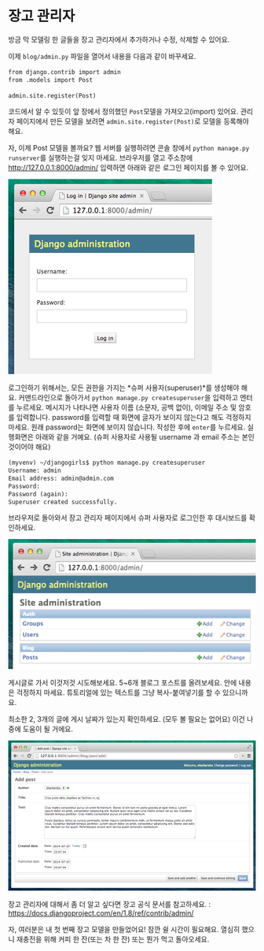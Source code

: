 # 장고 관리자

방금 막 모델링 한 글들을 장고 관리자에서 추가하거나 수정, 삭제할 수 있어요.

이제 `blog/admin.py` 파일을 열어서 내용을 다음과 같이 바꾸세요.
```
from django.contrib import admin
from .models import Post

admin.site.register(Post)
```
코드에서 알 수 있듯이 앞 장에서 정의했던 `Post`모델을 가져오고(import) 있어요. 관리자 페이지에서 만든 모델을 보려면 `admin.site.register(Post)`로 모델을 등록해야 해요.

자, 이제 Post 모델을 볼까요? 웹 서버를 실행하려면 콘솔 창에서 `python manage.py runserver`를 실행하는걸 잊지 마세요. 브라우저를 열고 주소창에 http://127.0.0.1:8000/admin/ 입력하면 아래와 같은 로그인 페이지를 볼 수 있어요.

![로그인 페이지][1]

 [1]: images/login_page2.png

로그인하기 위해서는, 모든 권한을 가지는 *슈퍼 사용자(superuser)*를 생성해야 해요. 커맨드라인으로 돌아가서 `python manage.py createsuperuser`을 입력하고 엔터를 누르세요. 메시지가 나타나면 사용자 이름 (소문자, 공백 없이), 이메일 주소 및 암호를 입력합니다. password를 입력할 때 화면에 글자가 보이지 않는다고 해도 걱정하지 마세요. 원래 password는 화면에 보이지 않습니다. 작성한 후에 `enter`를 누르세요. 실행화면은 아래와 같을 거예요. (슈퍼 사용자로 사용될 username 과 email 주소는 본인 것이어야 해요)

```
(myvenv) ~/djangogirls$ python manage.py createsuperuser
Username: admin
Email address: admin@admin.com
Password:
Password (again):
Superuser created successfully.
```

브라우저로 돌아와서 장고 관리자 페이지에서 슈퍼 사용자로 로그인한 후 대시보드를 확인하세요.

![Django 관리자][2]

 [2]: images/django_admin3.png

게시글로 가서 이것저것 시도해보세요. 5~6개 블로그 포스트를 올려보세요. 안에 내용은 걱정하지 마세요. 튜토리얼에 있는 텍스트를 그냥 복사-붙여넣기를 할 수 있으니까요.

최소한 2, 3개의 글에 게시 날짜가 있는지 확인하세요. (모두 볼 필요는 없어요) 이건 나중에 도움이 될 거에요.

![Django 관리자][3]

 [3]: images/edit_post3.png

장고 관리자에 대해서 좀 더 알고 싶다면 장고 공식 문서를 참고하세요. : https://docs.djangoproject.com/en/1.8/ref/contrib/admin/

자, 여러분은 내 첫 번째 장고 모델을 만들었어요! 잠깐 쉴 시간이 필요해요. 열심히 했으니 재충전을 위해 커피 한 잔(또는 차 한 잔) 또는 뭔가 먹고 돌아오세요.
